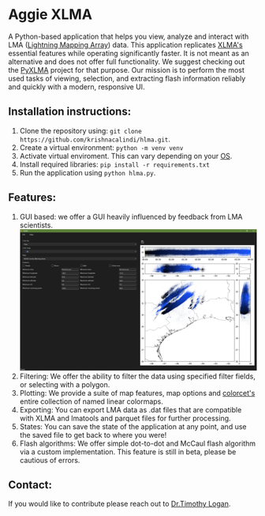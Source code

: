 # Aggie XLMA
A Python-based application that helps you view, analyze and interact with LMA ([Lightning Mapping Array](https://agupubs.onlinelibrary.wiley.com/doi/10.1029/2004JD004549)) data. This application replicates [XLMA's](http://www.lightning.nmt.edu/nmt_lms/steps_2000/more_rt.html) essential features while operating significantly faster. It is not meant as an alternative and does not offer full functionality. We suggest checking out the [PyXLMA](https://github.com/deeplycloudy/xlma-python) project for that purpose. Our mission is to perform the most used tasks of viewing, selection, and extracting flash information reliably and quickly with a modern, responsive UI.

## Installation instructions:

1. Clone the repository using: `git clone https://github.com/krishnacalindi/hlma.git`.
2. Create a virtual environment: `python -m venv venv`
3. Activate virtual enviroment. This can vary depending on your [OS](https://python.land/virtual-environments/virtualenv#Python_venv_activation).
4. Install required libraries: `pip install -r requirements.txt`
5. Run the application using `python hlma.py`.

## Features:

1. GUI based: we offer a GUI heavily influenced by feedback from LMA scientists.
   ![GUI](assets/images/example.png)
2. Filtering: We offer the ability to filter the data using specified filter fields, or selecting with a polygon.
3. Plotting: We provide a suite of map features, map options and [colorcet's](https://colorcet.holoviz.org/user_guide/Continuous.html#linear-sequential-colormaps-for-plotting-magnitudes) entire collection of named linear colormaps.
4. Exporting: You can export LMA data as .dat files that are compatible with XLMA and lmatools and parquet files for further processing.
5. States: You can save the state of the application at any point, and use the  saved file to get back to where you were!
6. Flash algorithms: We offer simple dot-to-dot and McCaul flash algorithm via a custom implementation. This feature is still in beta, please be cautious of errors.

## Contact:

If you would like to contribute please reach out to [Dr.Timothy Logan](https://artsci.tamu.edu/atmos-science/contact/profiles/timothy-logan.html).
